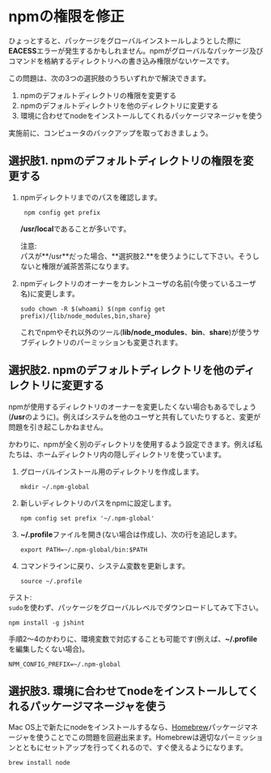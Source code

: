 # npmの権限を修正

ひょっとすると、パッケージをグローバルインストールしようとした際に**EACESS**エラーが発生するかもしれません。npmがグローバルなパッケージ及びコマンドを格納するディレクトリへの書き込み権限がないケースです。  

この問題は、次の3つの選択肢のうちいずれかで解決できます。  

1. npmのデフォルトディレクトリの権限を変更する
1. npmのデフォルトディレクトリを他のディレクトリに変更する
1. 環境に合わせてnodeをインストールしてくれるパッケージマネージャを使う

実施前に、コンピュータのバックアップを取っておきましょう。

## 選択肢1. npmのデフォルトディレクトリの権限を変更する

1. npmディレクトリまでのパスを確認します。  
    ```shell
     npm config get prefix
    ```
    **/usr/local**であることが多いです。  

    注意:  
    パスが**/usr**だった場合、**選択肢2.**を使うようにして下さい。そうしないと権限が滅茶苦茶になります。  

1. npmディレクトリのオーナーをカレントユーザの名前(今使っているユーザ名)に変更します。  
    ```shell
    sudo chown -R $(whoami) $(npm config get prefix)/{lib/node_modules,bin,share}
    ```
    これでnpmやそれ以外のツール(**lib/node_modules**、**bin**、**share**)が使うサブディレクトリのパーミッションも変更されます。

## 選択肢2. npmのデフォルトディレクトリを他のディレクトリに変更する

npmが使用するディレクトリのオーナーを変更したくない場合もあるでしょう(**/usr**のように)。例えばシステムを他のユーザと共有していたりすると、変更が問題を引き起こしかねません。  

かわりに、npmが全く別のディレクトリを使用するよう設定できます。例えば私たちは、ホームディレクトリ内の隠しディレクトリを使っています。  

1. グローバルインストール用のディレクトリを作成します。  
    ```shell
    mkdir ~/.npm-global
    ```
1. 新しいディレクトリのパスをnpmに設定します。  
    ```shell
    npm config set prefix '~/.npm-global'
    ```
1. **~/.profile**ファイルを開き(ない場合は作成し)、次の行を追記します。  
    ```shell
    export PATH=~/.npm-global/bin:$PATH
    ```
1. コマンドラインに戻り、システム変数を更新します。  
    ```shell
    source ~/.profile
    ```

テスト:  
`sudo`を使わず、パッケージをグローバルレベルでダウンロードしてみて下さい。  
```shell
npm install -g jshint
```

手順2〜4のかわりに、環境変数で対応することも可能です(例えば、**~/.profile**を編集したくない場合)。  
```shell
NPM_CONFIG_PREFIX=~/.npm-global
```

## 選択肢3. 環境に合わせてnodeをインストールしてくれるパッケージマネージャを使う

Mac OS上で新たにnodeをインストールするなら、[Homebrew](http://brew.sh/)パッケージマネージャを使うことでこの問題を回避出来ます。Homebrewは適切なパーミッションとともにセットアップを行ってくれるので、すぐ使えるようになります。
```
brew install node
```